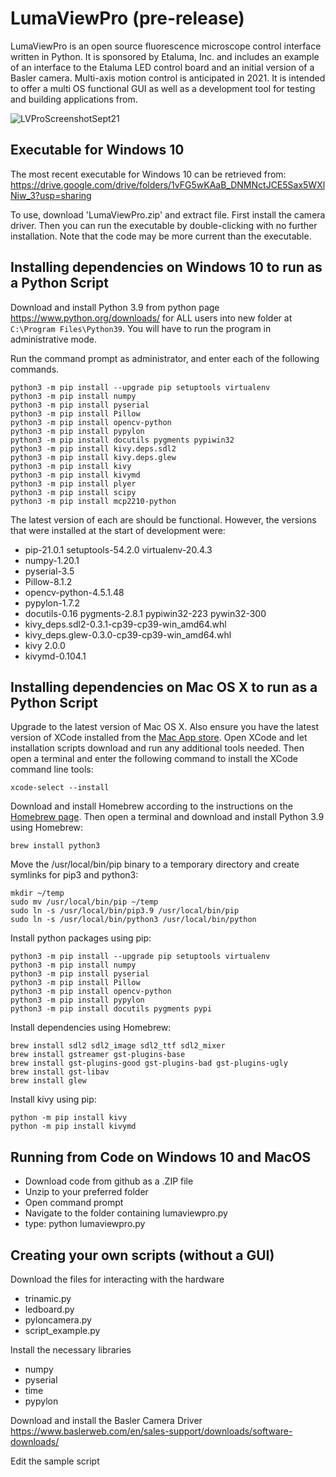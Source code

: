 # LumaViewPro (pre-release)
LumaViewPro is an open source fluorescence microscope control interface written in Python.  It is sponsored by Etaluma, Inc. and includes an example of an interface to the Etaluma LED control board and an initial version of a Basler camera.  Multi-axis motion control is anticipated in 2021. It is intended to offer a multi OS functional GUI as well as a development tool for testing and building applications from.

![LVProScreenshotSept21](https://user-images.githubusercontent.com/74261093/132131289-ce4dce0b-3fcc-4d69-8dba-0862944329d9.png)


## Executable for Windows 10

The most recent executable for Windows 10 can be retrieved from:
https://drive.google.com/drive/folders/1vFG5wKAaB_DNMNctJCE5Sax5WXlNiw_3?usp=sharing

To use, download 'LumaViewPro.zip' and extract file. First install the camera driver. Then you can run the executable by double-clicking with no further installation. Note that the code may be more current than the executable.

## Installing dependencies on Windows 10 to run as a Python Script
Download and install Python 3.9 from python page https://www.python.org/downloads/ for ALL users into new folder at `C:\Program Files\Python39`. You will have to run the program in administrative mode.

Run the command prompt as administrator, and enter each of the following commands. 

```
python3 -m pip install --upgrade pip setuptools virtualenv
python3 -m pip install numpy
python3 -m pip install pyserial
python3 -m pip install Pillow
python3 -m pip install opencv-python
python3 -m pip install pypylon
python3 -m pip install docutils pygments pypiwin32
python3 -m pip install kivy.deps.sdl2
python3 -m pip install kivy.deps.glew
python3 -m pip install kivy
python3 -m pip install kivymd
python3 -m pip install plyer
python3 -m pip install scipy
python3 -m pip install mcp2210-python
```

The latest version of each are should be functional. However, the versions that were installed at the start of development were:
* pip-21.0.1 setuptools-54.2.0 virtualenv-20.4.3
* numpy-1.20.1
* pyserial-3.5
* Pillow-8.1.2
* opencv-python-4.5.1.48
* pypylon-1.7.2
* docutils-0.16 pygments-2.8.1 pypiwin32-223 pywin32-300
* kivy_deps.sdl2-0.3.1-cp39-cp39-win_amd64.whl
* kivy_deps.glew-0.3.0-cp39-cp39-win_amd64.whl
* kivy 2.0.0
* kivymd-0.104.1


## Installing dependencies on Mac OS X to run as a Python Script
Upgrade to the latest version of Mac OS X.  Also ensure you have the latest version of XCode installed from the [Mac App store](https://apps.apple.com/us/app/xcode/id497799835?mt=12).  Open XCode and let installation scripts download and run any additional tools needed.  Then open a terminal and enter the following command to install the XCode command line tools:

```
xcode-select --install
```

Download and install Homebrew according to the instructions on the [Homebrew page](https://brew.sh).  Then open a terminal and download and install Python 3.9 using Homebrew:
```
brew install python3
```

Move the /usr/local/bin/pip binary to a temporary directory and create symlinks for pip3 and python3:

```
mkdir ~/temp
sudo mv /usr/local/bin/pip ~/temp
sudo ln -s /usr/local/bin/pip3.9 /usr/local/bin/pip
sudo ln -s /usr/local/bin/python3 /usr/local/bin/python
```

Install python packages using pip:
```
python3 -m pip install --upgrade pip setuptools virtualenv
python3 -m pip install numpy
python3 -m pip install pyserial
python3 -m pip install Pillow
python3 -m pip install opencv-python
python3 -m pip install pypylon
python3 -m pip install docutils pygments pypi
```

Install dependencies using Homebrew:
```
brew install sdl2 sdl2_image sdl2_ttf sdl2_mixer
brew install gstreamer gst-plugins-base
brew install gst-plugins-good gst-plugins-bad gst-plugins-ugly
brew install gst-libav
brew install glew
```

Install kivy using pip:
```
python -m pip install kivy
python -m pip install kivymd
```

## Running from Code on Windows 10 and MacOS

* Download code from github as a .ZIP file
* Unzip to your preferred folder
* Open command prompt
* Navigate to the folder containing lumaviewpro.py
* type: python lumaviewpro.py


## Creating your own scripts (without a GUI)

Download the files for interacting with the hardware
* trinamic.py
* ledboard.py
* pyloncamera.py
* script_example.py

Install the necessary libraries
* numpy
* pyserial
* time
* pypylon

Download and install the Basler Camera Driver
https://www.baslerweb.com/en/sales-support/downloads/software-downloads/

Edit the sample script
